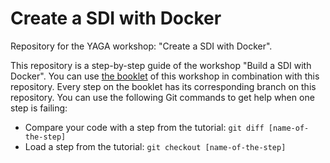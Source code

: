 # Create a SDI with Docker

Repository for the YAGA workshop: "Create a SDI with Docker".

This repository is a step-by-step guide of the workshop "Build a SDI with Docker". You can use 
[the booklet](https://github.com/yagajs/workshop-docker-geo-basics-booklet)
of this workshop in combination with this repository. Every step on the booklet has its corresponding branch on this
repository. You can use the following Git commands to get help when one step is failing:

* Compare your code with a step from the tutorial: `git diff [name-of-the-step]`
* Load a step from the tutorial: `git checkout [name-of-the-step]`
